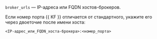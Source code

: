 `broker_urls` — IP-адреса или FQDN хостов-брокеров.

Если номер порта {{ KF }} отличается от стандартного, укажите его через двоеточие после имени хоста:

```text
<IP-адрес_или_FQDN_хоста-брокера>:<номер_порта>
```
